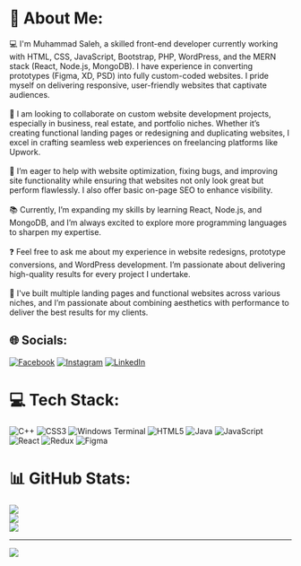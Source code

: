# 💫 About Me:
💻 I'm Muhammad Saleh, a skilled front-end developer currently working with HTML, CSS, JavaScript, Bootstrap, PHP, WordPress, and the MERN stack (React, Node.js, MongoDB). I have experience in converting prototypes (Figma, XD, PSD) into fully custom-coded websites. I pride myself on delivering responsive, user-friendly websites that captivate audiences.
<br><br>
🤝 I am looking to collaborate on custom website development projects, especially in business, real estate, and portfolio niches. Whether it’s creating functional landing pages or redesigning and duplicating websites, I excel in crafting seamless web experiences on freelancing platforms like Upwork.
<br><br>
🔧 I’m eager to help with website optimization, fixing bugs, and improving site functionality while ensuring that websites not only look great but perform flawlessly. I also offer basic on-page SEO to enhance visibility.
<br><br>
📚 Currently, I’m expanding my skills by learning React, Node.js, and MongoDB, and I’m always excited to explore more programming languages to sharpen my expertise.
<br><br>
❓ Feel free to ask me about my experience in website redesigns, prototype conversions, and WordPress development. I’m passionate about delivering high-quality results for every project I undertake.
<br><br>
🎉 I've built multiple landing pages and functional websites across various niches, and I’m passionate about combining aesthetics with performance to deliver the best results for my clients.


## 🌐 Socials:
[![Facebook](https://img.shields.io/badge/Facebook-%231877F2.svg?logo=Facebook&logoColor=white)](https://facebook.com/https://www.facebook.com/profile.php?id=100024504695808) [![Instagram](https://img.shields.io/badge/Instagram-%23E4405F.svg?logo=Instagram&logoColor=white)](https://instagram.com/https://www.instagram.com/shk_saleh/) [![LinkedIn](https://img.shields.io/badge/LinkedIn-%230077B5.svg?logo=linkedin&logoColor=white)](https://linkedin.com/in/https://www.linkedin.com/in/muhammad-saleh-255508231/) 

# 💻 Tech Stack:
![C++](https://img.shields.io/badge/c++-%2300599C.svg?style=for-the-badge&logo=c%2B%2B&logoColor=white) ![CSS3](https://img.shields.io/badge/css3-%231572B6.svg?style=for-the-badge&logo=css3&logoColor=white) ![Windows Terminal](https://img.shields.io/badge/Windows%20Terminal-%234D4D4D.svg?style=for-the-badge&logo=windows-terminal&logoColor=white) ![HTML5](https://img.shields.io/badge/html5-%23E34F26.svg?style=for-the-badge&logo=html5&logoColor=white) ![Java](https://img.shields.io/badge/java-%23ED8B00.svg?style=for-the-badge&logo=openjdk&logoColor=white) ![JavaScript](https://img.shields.io/badge/javascript-%23323330.svg?style=for-the-badge&logo=javascript&logoColor=%23F7DF1E) ![React](https://img.shields.io/badge/react-%2320232a.svg?style=for-the-badge&logo=react&logoColor=%2361DAFB) ![Redux](https://img.shields.io/badge/redux-%23593d88.svg?style=for-the-badge&logo=redux&logoColor=white) ![Figma](https://img.shields.io/badge/figma-%23F24E1E.svg?style=for-the-badge&logo=figma&logoColor=white)
# 📊 GitHub Stats:
![](https://github-readme-stats.vercel.app/api?username=shk-saleh&theme=dark&hide_border=false&include_all_commits=false&count_private=false)<br/>
![](https://github-readme-streak-stats.herokuapp.com/?user=shk-saleh&theme=dark&hide_border=false)<br/>
![](https://github-readme-stats.vercel.app/api/top-langs/?username=shk-saleh&theme=dark&hide_border=false&include_all_commits=false&count_private=false&layout=compact)

---
[![](https://visitcount.itsvg.in/api?id=shk-saleh&icon=0&color=0)](https://visitcount.itsvg.in)

<!-- Proudly created with GPRM ( https://gprm.itsvg.in ) -->

<!---
shk-saleh/shk-saleh is a ✨ special ✨ repository because its `README.md` (this file) appears on your GitHub profile.
You can click the Preview link to take a look at your changes.
--->
